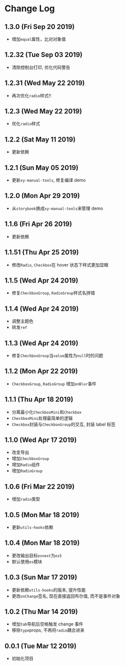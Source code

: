 # Change Log

## 1.3.0 (Fri Sep 20 2019)

-   增加`equal`属性，比对对象值

## 1.2.32 (Tue Sep 03 2019)

-   清除控制台打印, 优化代码警告

## 1.2.31 (Wed May 22 2019)

-   再次优化`radio`样式!!

## 1.2.3 (Wed May 22 2019)

-   优化`radio`样式

## 1.2.2 (Sat May 11 2019)

-   更新依赖

## 1.2.1 (Sun May 05 2019)

-   更新`xy-manual-tools`, 修复编译 demo

## 1.2.0 (Mon Apr 29 2019)

-   从`storybook`换成`xy-manual-tools`来管理 demo

## 1.1.6 (Fri Apr 26 2019)

-   更新依赖

## 1.1.51 (Thu Apr 25 2019)

-   修改`Radio`, `Checkbox`在 hover 状态下样式更加显眼

## 1.1.5 (Wed Apr 24 2019)

-   修复`CheckboxGroup`, `RadioGroup`样式名拼错

## 1.1.4 (Wed Apr 24 2019)

-   调整主题色
-   转发`ref`

## 1.1.3 (Wed Apr 24 2019)

-   修复`CheckboxGroup`当`value`属性为`null`时的问题

## 1.1.2 (Mon Apr 22 2019)

-   `CheckboxGroup`, `RadioGroup` 增加`onBlur`事件

## 1.1.1 (Thu Apr 18 2019)

-   分离最小化`CheckboxMini`和`Checkbox`
-   `CheckboxMini`处理最简单的逻辑
-   `Checkbox`封装与`CheckboxGroup`的交互, 封装 label 标签

## 1.1.0 (Wed Apr 17 2019)

-   改变导出
-   增加`CheckboxGroup`
-   增加`Radio`组件
-   增加`RadioGroup`

## 1.0.6 (Fri Mar 22 2019)

-   增加`radio`类型

## 1.0.5 (Mon Mar 18 2019)

-   更新`utils-hooks`依赖

## 1.0.4 (Mon Mar 18 2019)

-   更改输出目标`esnext`为`es5`
-   默认使用`es`模块

## 1.0.3 (Sun Mar 17 2019)

-   更新依赖`utils-hooks`的版本, 提升性能
-   更改`onChange`签名, 现在直接返回布尔值, 而不是事件对象

## 1.0.2 (Thu Mar 14 2019)

-   增加`tab`导航后空格触发 change 事件
-   移除`type`props, 不再将`radio`耦合进来

## 0.0.1 (Tue Mar 12 2019)

-   初始化项目
